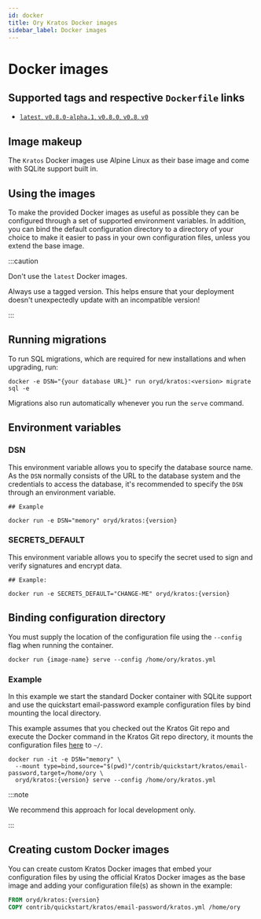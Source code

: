```yaml
---
id: docker
title: Ory Kratos Docker images
sidebar_label: Docker images
---
```


# Docker images

## Supported tags and respective `Dockerfile` links

- [`latest`, `v0.8.0-alpha.1`, `v0.8.0`, `v0.8`, `v0`](https://github.com/ory/kratos/blob/master/.docker/Dockerfile-alpine)

## Image makeup

The `Kratos` Docker images use Alpine Linux as their base image and come with SQLite support built in.

## Using the images

To make the provided Docker images as useful as possible they can be configured through a set of supported environment variables.
In addition, you can bind the default configuration directory to a directory of your choice to make it easier to pass in your own
configuration files, unless you extend the base image.

:::caution

Don't use the `latest` Docker images.

Always use a tagged version. This helps ensure that your deployment doesn't unexpectedly update with an incompatible version!

:::

## Running migrations

To run SQL migrations, which are required for new installations and when upgrading, run:

```shell
docker -e DSN="{your database URL}" run oryd/kratos:<version> migrate sql -e
```

Migrations also run automatically whenever you run the `serve` command.

## Environment variables

### DSN

This environment variable allows you to specify the database source name. As the `DSN` normally consists of the URL to the
database system and the credentials to access the database, it's recommended to specify the `DSN` through an environment variable.

```shell
## Example

docker run -e DSN="memory" oryd/kratos:{version}
```

### SECRETS_DEFAULT

This environment variable allows you to specify the secret used to sign and verify signatures and encrypt data.

```shell
## Example:

docker run -e SECRETS_DEFAULT="CHANGE-ME" oryd/kratos:{version}
```

## Binding configuration directory

You must supply the location of the configuration file using the `--config` flag when running the container.

```shell
docker run {image-name} serve --config /home/ory/kratos.yml
```

### Example

In this example we start the standard Docker container with SQLite support and use the quickstart email-password example
configuration files by bind mounting the local directory.

This example assumes that you checked out the Kratos Git repo and execute the Docker command in the Kratos Git repo directory, it
mounts the configuration files [here](https://github.com/ory/kratos/tree/master/contrib/quickstart/kratos/email-password) to `~/`.

```shell
docker run -it -e DSN="memory" \
  --mount type=bind,source="$(pwd)"/contrib/quickstart/kratos/email-password,target=/home/ory \
  oryd/kratos:{version} serve --config /home/ory/kratos.yml
```

:::note

We recommend this approach for local development only.

:::

## Creating custom Docker images

You can create custom Kratos Docker images that embed your configuration files by using the official Kratos Docker images as the
base image and adding your configuration file(s) as shown in the example:

```dockerfile
FROM oryd/kratos:{version}
COPY contrib/quickstart/kratos/email-password/kratos.yml /home/ory
```
